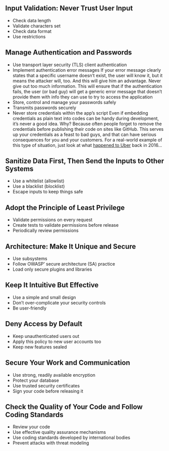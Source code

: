 Input Validation: Never Trust User Input
----------------
- Check data length
- Validate characters set
- Check data format
- Use restrictions

Manage Authentication and Passwords
----------------
- Use transport layer security (TLS) client authentication
- Implement authentication error messages
     If your error message clearly states that a specific username doesn’t exist, the user will know it, but it means the attacker will, too. And this will give him an advantage. Never give out too much information. This will ensure that if the authentication fails, the user (or bad guy) will get a generic error message that doesn’t provide them with info they can use to try to access the application
- Store, control and manage your passwords safely
- Transmits passwords securely
- Never store credentials within the app’s script
    Even if embedding credentials as plain text into codes can be handy during development, it’s never a good idea. Why? Because often people forget to remove the credentials before publishing their code on sites like GitHub. This serves up your credentials as a feast to bad guys, and that can have serious consequences for you and your customers. For a real-world example of this type of situation, just look at what [happened to Uber](https://www.trendmicro.com/vinfo/pl/security/news/cybercrime-and-digital-threats/uber-breach-exposes-the-data-of-57-million-drivers-and-users) back in 2016…

Sanitize Data First, Then Send the Inputs to Other Systems
----------------
- Use a whitelist (allowlist)
- Use a blacklist (blocklist)
- Escape inputs to keep things safe

Adopt the Principle of Least Privilege
----------------
- Validate permissions on every request
- Create tests to validate permissions before release
- Periodically review permissions

Architecture: Make It Unique and Secure
----------------
- Use subsystems
- Follow OWASP’ secure architecture (SA) practice
- Load only secure plugins and libraries

Keep It Intuitive But Effective
----------------
- Use a simple and small design
- Don’t over-complicate your security controls
- Be user-friendly

Deny Access by Default
----------------
- Keep unauthenticated users out
- Apply this policy to new user accounts too
- Keep new features sealed

Secure Your Work and Communication
----------------
- Use strong, readily available encryption
- Protect your database
- Use trusted security certificates
- Sign your code before releasing it

Check the Quality of Your Code and Follow Coding Standards
----------------
- Review your code
- Use effective quality assurance mechanisms
- Use coding standards developed by international bodies
- Prevent attacks with threat modeling



